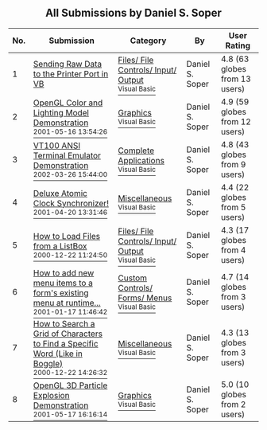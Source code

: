 ﻿<div align="center">

## All Submissions by Daniel S\. Soper

</div>

No.  | Submission | Category | By   | User Rating
---- | ---------- | -------- | ---- | -----------
1 | [Sending Raw Data to the Printer Port in VB<br />](https://github.com/Planet-Source-Code/daniel-s-soper-sending-raw-data-to-the-printer-port-in-vb__1-12410) | [Files/ File Controls/ Input/ Output<br /><sup>Visual Basic</sup>](../ByCategory/files-file-controls-input-output__1-3.md) | Daniel S\. Soper | 4.8 (63 globes from 13 users)
2 | [OpenGL Color and Lighting Model Demonstration<br /><sup>2001-05-16 13:54:26</sup>](https://github.com/Planet-Source-Code/daniel-s-soper-opengl-color-and-lighting-model-demonstration__1-23233) | [Graphics<br /><sup>Visual Basic</sup>](../ByCategory/graphics__1-46.md) | Daniel S\. Soper | 4.9 (59 globes from 12 users)
3 | [VT100 ANSI Terminal Emulator Demonstration<br /><sup>2002-03-26 15:44:00</sup>](https://github.com/Planet-Source-Code/daniel-s-soper-vt100-ansi-terminal-emulator-demonstration__1-33098) | [Complete Applications<br /><sup>Visual Basic</sup>](../ByCategory/complete-applications__1-27.md) | Daniel S\. Soper | 4.8 (43 globes from 9 users)
4 | [Deluxe Atomic Clock Synchronizer\!<br /><sup>2001-04-20 13:31:46</sup>](https://github.com/Planet-Source-Code/daniel-s-soper-deluxe-atomic-clock-synchronizer__1-22560) | [Miscellaneous<br /><sup>Visual Basic</sup>](../ByCategory/miscellaneous__1-1.md) | Daniel S\. Soper | 4.4 (22 globes from 5 users)
5 | [How to Load Files from a ListBox<br /><sup>2000-12-22 11:24:50</sup>](https://github.com/Planet-Source-Code/daniel-s-soper-how-to-load-files-from-a-listbox__1-13791) | [Files/ File Controls/ Input/ Output<br /><sup>Visual Basic</sup>](../ByCategory/files-file-controls-input-output__1-3.md) | Daniel S\. Soper | 4.3 (17 globes from 4 users)
6 | [How to add new menu items to a form's existing menu at runtime\.\.\.<br /><sup>2001-01-17 11:46:42</sup>](https://github.com/Planet-Source-Code/daniel-s-soper-how-to-add-new-menu-items-to-a-form-s-existing-menu-at-runtime__1-14480) | [Custom Controls/ Forms/  Menus<br /><sup>Visual Basic</sup>](../ByCategory/custom-controls-forms-menus__1-4.md) | Daniel S\. Soper | 4.7 (14 globes from 3 users)
7 | [How to Search a Grid of Characters to Find a Specific Word \(Like in Boggle\)<br /><sup>2000-12-22 14:26:32</sup>](https://github.com/Planet-Source-Code/daniel-s-soper-how-to-search-a-grid-of-characters-to-find-a-specific-word-like-in-boggle__1-13798) | [Miscellaneous<br /><sup>Visual Basic</sup>](../ByCategory/miscellaneous__1-1.md) | Daniel S\. Soper | 4.3 (13 globes from 3 users)
8 | [OpenGL 3D Particle Explosion Demonstration<br /><sup>2001-05-17 16:16:14</sup>](https://github.com/Planet-Source-Code/daniel-s-soper-opengl-3d-particle-explosion-demonstration__1-23241) | [Graphics<br /><sup>Visual Basic</sup>](../ByCategory/graphics__1-46.md) | Daniel S\. Soper | 5.0 (10 globes from 2 users)
